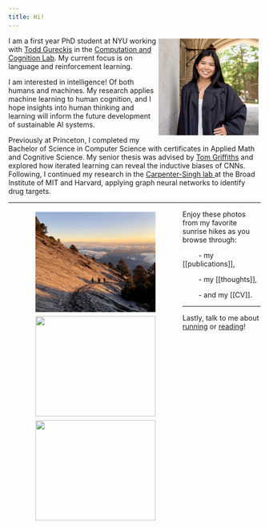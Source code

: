 ```yaml
---
title: Hi!
---
```

 
<img src="images/me.jpg" width="200" align="right" style="padding: 4px"> I am a first year PhD student at NYU working with <a href="https://todd.gureckislab.org/" target="_blank">Todd Gureckis</a> in the <a href="https://gureckislab.org/" target="_blank">Computation and Cognition Lab</a>. My current focus is on language and reinforcement learning. 

I am interested in intelligence! Of both humans and machines. My research applies machine learning to human cognition, and I hope insights into human thinking and learning will inform the future development of sustainable AI systems. 

Previously at Princeton, I completed my Bachelor of Science in Computer Science with certificates in Applied Math and Cognitive Science. My senior thesis was advised by <a href="https://cocosci.princeton.edu/tom/index.php" target="_blank">Tom Griffiths</a> and explored how iterated learning can reveal the inductive biases of CNNs. Following, I continued my research in the <a href="https://carpenter-singh-lab.broadinstitute.org/" target="_blank">Carpenter-Singh lab </a> at the Broad Institute of MIT and Harvard, applying graph neural networks to identify drug targets. 

---
</figure>
<img src="images/hike3.png" width="240" height="200" align="left" style="padding: 4px" hspace="50">

<img src="images/hike2.png" width="240" height="200" align="left" style="padding: 4px" hspace="50">
<img src="images/hike.png" width="240" height="200" align="left" style="padding: 4px" hspace="50">

Enjoy these photos from my favorite sunrise hikes as you browse through:

&emsp;&emsp; - my [[publications]],

&emsp;&emsp; - my [[thoughts]],

&emsp;&emsp; - and my [[CV]].

---
Lastly, talk to me about <a href="https://strava.app.link/wUsXaJj1cIb" target="_blank">running</a> or <a href="https://www.goodreads.com/user/show/163690984-ellen-su" target="_blank">reading</a>!